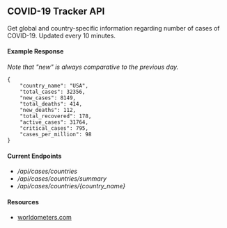 ## COVID-19 Tracker API
Get global and country-specific information regarding number of cases of COVID-19. Updated every 10 minutes.

#### Example Response
*Note that "new" is always comparative to the previous day.*
```
{
    "country_name": "USA",
    "total_cases": 32356,
    "new_cases": 8149,
    "total_deaths": 414,
    "new_deaths": 112,
    "total_recovered": 178,
    "active_cases": 31764,
    "critical_cases": 795,
    "cases_per_million": 98
}
```


#### Current Endpoints 
- _/api/cases/countries_
- _/api/cases/countries/summary_
- _/api/cases/countries/{country_name}_

#### Resources
- [worldometers.com](https://www.worldometers.info/coronavirus/)